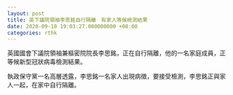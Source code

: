 ```yaml
---
layout: post
title: 英下議院領袖李思銘自行隔離　有家人等候檢測結果
date: 2020-09-10 19:03:27.000000000 +08:00
categories: rthk
---
```


英國國會下議院領袖兼樞密院院長李思銘，正在自行隔離，他的一名家庭成員，正等候新型冠狀病毒檢測結果。

執政保守黨一名高層透露，李思銘一名家人出現病徵，要接受檢測，李思銘正與家人一起，在家中自行隔離。
